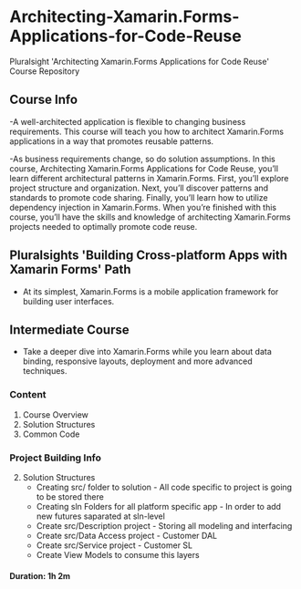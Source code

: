 # Architecting-Xamarin.Forms-Applications-for-Code-Reuse
Pluralsight 'Architecting Xamarin.Forms Applications for Code Reuse' Course Repository

## Course Info

-A well-architected application is flexible to changing business requirements. This course will teach you how to architect Xamarin.Forms applications in a way that promotes reusable patterns.

-As business requirements change, so do solution assumptions. In this course, Architecting Xamarin.Forms Applications for Code Reuse, you’ll learn different architectural patterns in Xamarin.Forms. First, you’ll explore project structure and organization. Next, you’ll discover patterns and standards to promote code sharing. Finally, you’ll learn how to utilize dependency injection in Xamarin.Forms. When you’re finished with this course, you’ll have the skills and knowledge of architecting Xamarin.Forms projects needed to optimally promote code reuse.

## Pluralsights 'Building Cross-platform Apps with Xamarin Forms' Path
- At its simplest, Xamarin.Forms is a mobile application framework for building user interfaces.

## Intermediate Course
- Take a deeper dive into Xamarin.Forms while you learn about data binding, responsive layouts, deployment and more advanced techniques.

### Content

1. Course Overview
2. Solution Structures
3. Common Code

### Project Building Info

2. Solution Structures
	- Creating src/ folder to solution - All code specific to project is going to be stored there
	- Creating sln Folders for all platform specific app - In order to add new futures saparated at sln-level
	- Create src/Description project - Storing all modeling and interfacing
	- Create src/Data Access project - Customer DAL
	- Create src/Service project - Customer SL
	- Create View Models to consume this layers

#### Duration: 1h 2m
